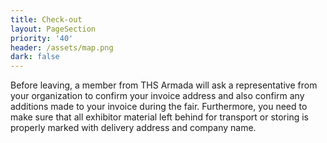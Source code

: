 ```yaml
---
title: Check-out
layout: PageSection
priority: '40'
header: /assets/map.png
dark: false
---
```

Before leaving, a member from THS Armada will ask a representative from your organization to confirm your invoice address and also confirm any additions made to your invoice during the fair. Furthermore, you need to make sure that all exhibitor material left behind for transport or storing is properly marked with delivery address and company name.
